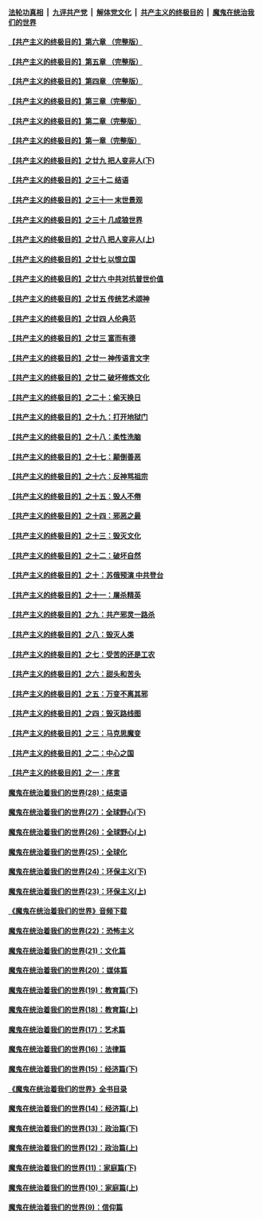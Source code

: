 ####  [法轮功真相](../../../../basic/blob/master/README.md?t=10280413) &nbsp;|&nbsp; [九评共产党](../../../../9ping.md/blob/master/README.md?t=10280413) &nbsp;|&nbsp; [解体党文化](../../../../jtdwh.md/blob/master/README.md?t=10280413)  &nbsp;|&nbsp; [共产主义的终极目的](../../../../gczydzjmd.md/blob/master/README.md?t=10280413) &nbsp;|&nbsp; [魔鬼在统治我们的世界](../../../../mgztzwmdsj.md/blob/master/README.md?t=10280413) 

#### [【共产主义的终极目的】第六章 （完整版）](../pages/nsc422/n11428913.md?t=10280413) 

#### [【共产主义的终极目的】第五章 （完整版）](../pages/nsc422/n11428912.md?t=10280413) 

#### [【共产主义的终极目的】第四章 （完整版）](../pages/nsc422/n11428907.md?t=10280413) 

#### [【共产主义的终极目的】第三章（完整版）](../pages/nsc422/n11428848.md?t=10280413) 

#### [【共产主义的终极目的】第二章（完整版）](../pages/nsc422/n11428831.md?t=10280413) 

#### [【共产主义的终极目的】第一章（完整版）](../pages/nsc422/n11417651.md?t=10280413) 

#### [【共产主义的终极目的】之廿九 把人变非人(下)](../pages/nsc422/n11344140.md?t=10280413) 

#### [【共产主义的终极目的】之三十二 结语](../pages/nsc422/n11360535.md?t=10280413) 

#### [【共产主义的终极目的】之三十一 末世景观](../pages/nsc422/n11351129.md?t=10280413) 

#### [【共产主义的终极目的】之三十 几成狼世界](../pages/nsc422/n11348280.md?t=10280413) 

#### [【共产主义的终极目的】之廿八 把人变非人(上)](../pages/nsc422/n11340492.md?t=10280413) 

#### [【共产主义的终极目的】之廿七 以恨立国](../pages/nsc422/n11336944.md?t=10280413) 

#### [【共产主义的终极目的】之廿六 中共对抗普世价值](../pages/nsc422/n11324785.md?t=10280413) 

#### [【共产主义的终极目的】之廿五 传统艺术颂神](../pages/nsc422/n11296396.md?t=10280413) 

#### [【共产主义的终极目的】之廿四 人伦典范](../pages/nsc422/n11296397.md?t=10280413) 

#### [【共产主义的终极目的】之廿三 富而有德](../pages/nsc422/n11283598.md?t=10280413) 

#### [【共产主义的终极目的】之廿一 神传语言文字](../pages/nsc422/n11263265.md?t=10280413) 

#### [【共产主义的终极目的】之廿二 破坏修炼文化](../pages/nsc422/n11245728.md?t=10280413) 

#### [【共产主义的终极目的】之二十：偷天换日](../pages/nsc422/n11238846.md?t=10280413) 

#### [【共产主义的终极目的】之十九：打开地狱门](../pages/nsc422/n11206376.md?t=10280413) 

#### [【共产主义的终极目的】之十八：柔性洗脑](../pages/nsc422/n11199994.md?t=10280413) 

#### [【共产主义的终极目的】之十七：颠倒善恶](../pages/nsc422/n11179782.md?t=10280413) 

#### [【共产主义的终极目的】之十六：反神骂祖宗](../pages/nsc422/n11166798.md?t=10280413) 

#### [【共产主义的终极目的】之十五：毁人不倦](../pages/nsc422/n11166792.md?t=10280413) 

#### [【共产主义的终极目的】之十四：邪恶之最](../pages/nsc422/n11150249.md?t=10280413) 

#### [【共产主义的终极目的】之十三：毁灭文化](../pages/nsc422/n11135227.md?t=10280413) 

#### [【共产主义的终极目的】之十二：破坏自然](../pages/nsc422/n11135214.md?t=10280413) 

#### [【共产主义的终极目的】之十：苏俄预演 中共登台](../pages/nsc422/n11118424.md?t=10280413) 

#### [【共产主义的终极目的】之十一：屠杀精英](../pages/nsc422/n11118442.md?t=10280413) 

#### [【共产主义的终极目的】之九：共产邪灵一路杀](../pages/nsc422/n11114139.md?t=10280413) 

#### [【共产主义的终极目的】之八：毁灭人类](../pages/nsc422/n11108503.md?t=10280413) 

#### [【共产主义的终极目的】之七：受苦的还是工农](../pages/nsc422/n11101809.md?t=10280413) 

#### [【共产主义的终极目的】之六：甜头和苦头](../pages/nsc422/n11096971.md?t=10280413) 

#### [【共产主义的终极目的】之五：万变不离其邪](../pages/nsc422/n11091285.md?t=10280413) 

#### [【共产主义的终极目的】之四：毁灭路线图](../pages/nsc422/n11086284.md?t=10280413) 

#### [【共产主义的终极目的】之三：马克思魔变](../pages/nsc422/n11061941.md?t=10280413) 

#### [【共产主义的终极目的】之二：中心之国](../pages/nsc422/n11047728.md?t=10280413) 

#### [【共产主义的终极目的】之一：序言](../pages/nsc422/n11086077.md?t=10280413) 

#### [魔鬼在统治着我们的世界(28)：结束语](../pages/nsc422/n10936246.md?t=10280413) 

#### [魔鬼在统治着我们的世界(27)：全球野心(下)](../pages/nsc422/n10928319.md?t=10280413) 

#### [魔鬼在统治着我们的世界(26)：全球野心(上)](../pages/nsc422/n10900318.md?t=10280413) 

#### [魔鬼在统治着我们的世界(25)：全球化](../pages/nsc422/n10788205.md?t=10280413) 

#### [魔鬼在统治着我们的世界(24)：环保主义(下)](../pages/nsc422/n10695307.md?t=10280413) 

#### [魔鬼在统治着我们的世界(23)：环保主义(上)](../pages/nsc422/n10688613.md?t=10280413) 

#### [《魔鬼在统治着我们的世界》音频下载](../pages/nsc422/n10635553.md?t=10280413) 

#### [魔鬼在统治着我们的世界(22)：恐怖主义](../pages/nsc422/n10614727.md?t=10280413) 

#### [魔鬼在统治着我们的世界(21)：文化篇](../pages/nsc422/n10597706.md?t=10280413) 

#### [魔鬼在统治着我们的世界(20)：媒体篇](../pages/nsc422/n10586579.md?t=10280413) 

#### [魔鬼在统治着我们的世界(19)：教育篇(下)](../pages/nsc422/n10564808.md?t=10280413) 

#### [魔鬼在统治着我们的世界(18)：教育篇(上)](../pages/nsc422/n10526970.md?t=10280413) 

#### [魔鬼在统治着我们的世界(17)：艺术篇](../pages/nsc422/n10499093.md?t=10280413) 

#### [魔鬼在统治着我们的世界(16)：法律篇](../pages/nsc422/n10485969.md?t=10280413) 

#### [魔鬼在统治着我们的世界(15)：经济篇(下)](../pages/nsc422/n10469975.md?t=10280413) 

#### [《魔鬼在统治着我们的世界》全书目录](../pages/nsc422/n10464261.md?t=10280413) 

#### [魔鬼在统治着我们的世界(14)：经济篇(上)](../pages/nsc422/n10457370.md?t=10280413) 

#### [魔鬼在统治着我们的世界(13)：政治篇(下)](../pages/nsc422/n10448270.md?t=10280413) 

#### [魔鬼在统治着我们的世界(12)：政治篇(上)](../pages/nsc422/n10444576.md?t=10280413) 

#### [魔鬼在统治着我们的世界(11)：家庭篇(下)](../pages/nsc422/n10440961.md?t=10280413) 

#### [魔鬼在统治着我们的世界(10)：家庭篇(上)](../pages/nsc422/n10435448.md?t=10280413) 

#### [魔鬼在统治着我们的世界(9)：信仰篇](../pages/nsc422/n10432159.md?t=10280413) 

